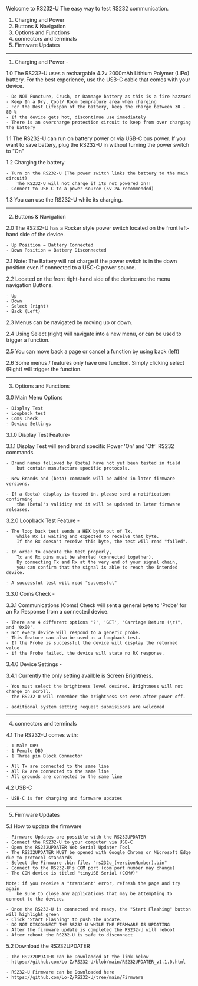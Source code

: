 Welcome to RS232-U
	The easy way to test RS232 communication.
	
1. Charging and Power
2. Buttons & Navigation
3. Options and Functions
4. connectors and terminals
5. Firmware Updates

-------------------------------------------------------------------------------------------

1. Charging and Power -

1.0 The RS232-U uses a rechargable 4.2v 2000mAh Lithium Polymer (LiPo) battery.
	For the best experience, use the USB-C cable that comes with your device.
	
	- Do NOT Puncture, Crush, or Damnage battery as this is a fire hazzard
	- Keep In a Dry, Cool/ Room temprature area when charging 
	- For the Best Lifespan of the battery, keep the charge between 30 - 80 %
	- If the device gets hot, discontinue use immediately 
	- There is an overcharge protection circuit to keep from over charging the battery

1.1 The RS232-U can run on battery power or via USB-C bus power. 
	If you want to save battery, plug the RS232-U in without turning the power switch to "On"

1.2 Charging the battery

	- Turn on the RS232-U (The power switch links the battery to the main circuit)
		The RS232-U will not charge if its not powered on!!
	- Connect to USB-C to a power source (5v 2A recommended)

1.3 You can use the RS232-U while its charging.

-------------------------------------------------------------------------------------------

2. Buttons & Navigation
	
2.0 The RS232-U has a Rocker style power switch located on the front left-hand side of the device.

	- Up Position = Battery Connected
	- Down Position = Battery Disconnected

2.1 Note: The Battery will not charge if the power switch is in the down position
	even if connected to a USC-C power source.

2.2 Located on the front right-hand side of the device are the menu navigation Buttons.

	- Up
	- Down
	- Select (right)
	- Back (Left)
	
2.3 Menus can be navigated by moving up or down.

2.4 Using Select (right) will navigate into a new menu, or can be used to trigger a function.

2.5 You can move back a page or cancel a function by using back (left)

2.6 Some menus / features only have one function. Simply clicking select (Right) will trigger the function.

-------------------------------------------------------------------------------------------

3. Options and Functions

3.0 Main Menu Options 

	- Display Test
	- Loopback test
	- Coms Check
	- Device Settings
	

3.1.0 Display Test Feature-

3.1.1 Display Test will send brand specific Power 'On' and 'Off' RS232 commands.

	- Brand names followed by (beta) have not yet been tested in field
		but contain manufacture specific protocols.
		
	- New Brands and (beta) commands will be added in later firmware versions.
	
	- If a (beta) display is tested in, please send a notification confirming
		the (beta)'s validity and it will be updated in later firmware releases.
		

3.2.0 Loopback Test Feature -

	- The loop back test sends a HEX byte out of Tx,
		while Rx is waiting and expected to receive that byte.
		If the Rx doesn't receive this byte, the test will read "failed".

	- In order to execute the test properly,
		Tx and Rx pins must be shorted (connected together).
		By connecting Tx and Rx at the very end of your signal chain,
		you can confirm that the signal is able to reach the intended device.

	- A successful test will read "successful"


3.3.0 Coms Check - 

3.3.1 Communications (Coms) Check will sent a general byte to 'Probe' for an Rx Response
	from a connected device.

	- There are 4 different options '?', 'GET', "Carriage Return (\r)", and '0x00'.
	- Not every device will respond to a generic probe.
	- This feature can also be used as a loopback test.
	- If the Probe is successful the device will display the returned value
	- if the Probe failed, the device will state no RX response.
	

3.4.0 Device Settings -

3.4.1 Currently the only setting availble is Screen Brightness.

	- You must select the brightness level desired. Brightness will not change on scroll.
	- the RS232-U will remember the brightness set even after power off.

	- additional system setting request submisisons are welcomed
	
-------------------------------------------------------------------------------------------

	
4. connectors and terminals

4.1 The RS232-U comes with:

	- 1 Male DB9
	- 1 Female DB9
	- 1 Three pin Block Connector	
	
	- All Tx are connected to the same line
	- All Rx are connected to the same line
	- All grounds are connected to the same line
	
4.2 USB-C

	- USB-C is for charging and firmware updates

-------------------------------------------------------------------------------------------

5. Firmware Updates

5.1 How to update the firmware 

	- Firmware Updates are possible with the RS232UPDATER
	- Connect the RS232-U to your computer via USB-C
	- Open the RS232UPDATER Web Serial Updater Tool
	- The RS232UPDATER MUST be opened with Google Chrome or Microsoft Edge due to protocol standards
	- Select the Firmware .bin file. "rs232u_(versionNumber).bin"
	- Connect to the RS232-U's COM port (com port number may change)
	- The COM device is titled "tinyUSB Serial (COM#)"
	
	Note: if you receive a "transient" error, refresh the page and try again
		be sure to close any applications that may be attempting to connect to the device.

	- Once the RS232-U is connected and ready, the "Start Flashing" button will highlight green
	- Click "Start Flashing" to push the update.
	- DO NOT DISCONNECT THE RS232-U WHILE THE FIRMWARE IS UPDATING
	- After the firmware update is completed the RS232-U will reboot
	- After reboot the RS232-U is safe to disconnect

5.2 Download the RS232UPDATER

	- The RS232UPDATER can be Downlaoded at the link below
	- https://github.com/Lo-Z/RS232-U/blob/main/RS232UPDATER_v1.1.0.html
	
	- RS232-U Firmware can be Downloaded here
	- https://github.com/Lo-Z/RS232-U/tree/main/Firmware
	
